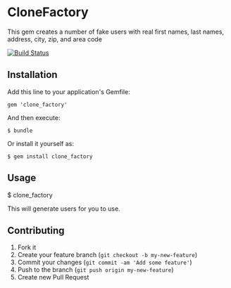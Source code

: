 # CloneFactory

This gem creates a number of fake users with real first names, last names, address, city, zip, and area code 

[![Build Status](https://travis-ci.org/natron19/Clone_Factory.svg?branch=master)](https://travis-ci.org/natron19/Clone_Factory)

## Installation

Add this line to your application's Gemfile:

    gem 'clone_factory'

And then execute:

    $ bundle

Or install it yourself as:

    $ gem install clone_factory

## Usage

  $ clone_factory

  This will generate users for you to use. 


## Contributing

1. Fork it
2. Create your feature branch (`git checkout -b my-new-feature`)
3. Commit your changes (`git commit -am 'Add some feature'`)
4. Push to the branch (`git push origin my-new-feature`)
5. Create new Pull Request
